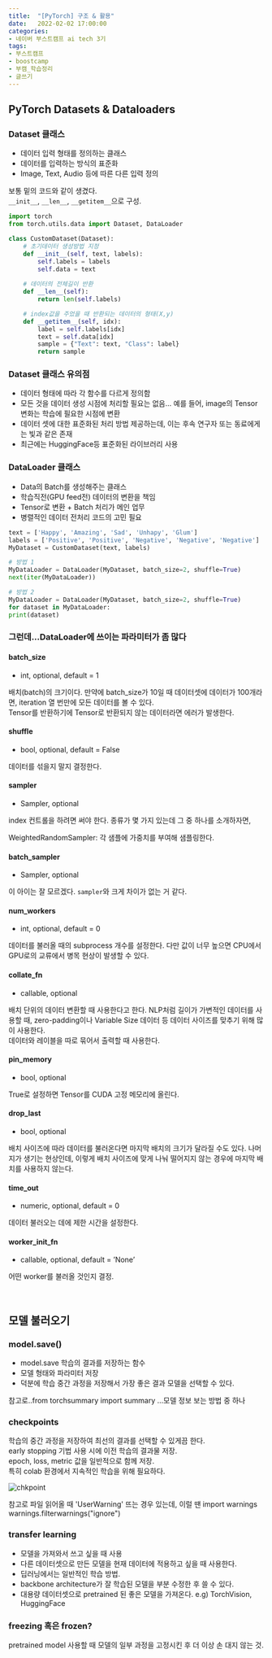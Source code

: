 ```yaml
---
title:  "[PyTorch] 구조 & 활용"
date:   2022-02-02 17:00:00
categories:
- 네이버 부스트캠프 ai tech 3기
tags:
- 부스트캠프
- boostcamp
- 부캠_학습정리
- 글쓰기
---
```


## PyTorch Datasets & Dataloaders  

### Dataset 클래스

- 데이터 입력 형태를 정의하는 클래스
- 데이터를 입력하는 방식의 표준화
- Image, Text, Audio 등에 따른 다른 입력 정의


보통 밑의 코드와 같이 생겼다.  
```__init__```, ```__len__```, ```__getitem__```으로 구성.  
```python
import torch
from torch.utils.data import Dataset, DataLoader

class CustomDataset(Dataset):
    # 초기데이터 생성방법 지정
    def __init__(self, text, labels):
        self.labels = labels
        self.data = text
	
    # 데이터의 전체길이 반환
    def __len__(self):
        return len(self.labels)

    # index값을 주었을 때 반환되는 데이터의 형태(X,y)
    def __getitem__(self, idx):
        label = self.labels[idx]
        text = self.data[idx]
        sample = {"Text": text, "Class": label}
        return sample
```

### Dataset 클래스 유의점

- 데이터 형태에 따라 각 함수를 다르게 정의함
- 모든 것을 데이터 생성 시점에 처리할 필요는 없음... 예를 들어, image의 Tensor 변화는 학습에 필요한 시점에 변환
- 데이터 셋에 대한 표준화된 처리 방법 제공하는데, 이는 후속 연구자 또는 동료에게는 빛과 같은 존재
- 최근에는 HuggingFace등 표준화된 라이브러리 사용


### DataLoader 클래스  

- Data의 Batch를 생성해주는 클래스
- 학습직전(GPU feed전) 데이터의 변환을 책임
- Tensor로 변환 + Batch 처리가 메인 업무
- 병렬적인 데이터 전처리 코드의 고민 필요

```python
text = ['Happy', 'Amazing', 'Sad', 'Unhapy', 'Glum']
labels = ['Positive', 'Positive', 'Negative', 'Negative', 'Negative']
MyDataset = CustomDataset(text, labels)

# 방법 1
MyDataLoader = DataLoader(MyDataset, batch_size=2, shuffle=True)
next(iter(MyDataLoader))

# 방법 2
MyDataLoader = DataLoader(MyDataset, batch_size=2, shuffle=True)
for dataset in MyDataLoader:
print(dataset)
```

### 그런데...DataLoader에 쓰이는 파라미터가 좀 많다

#### batch_size
- int, optional, default = 1

배치(batch)의 크기이다. 만약에 batch_size가 10일 때 데이터셋에 데이터가 100개라면, iteration 열 번만에 모든 데이터를 볼 수 있다.  
Tensor를 반환하기에 Tensor로 반환되지 않는 데이터라면 에러가 발생한다.

#### shuffle  
- bool, optional, default = False

데이터를 섞을지 말지 결정한다.   

#### sampler  
- Sampler, optional  

index 컨트롤을 하려면 써야 한다. 종류가 몇 가지 있는데 그 중 하나를 소개하자면,

WeightedRandomSampler: 각 샘플에 가중치를 부여해 샘플링한다.     

#### batch_sampler  
- Sampler, optional

이 아이는 잘 모르겠다. ```sampler```와 크게 차이가 없는 거 같다.    

#### num_workers  
- int, optional, default = 0

데이터를 불러올 때의 subprocess 개수를 설정한다. 
다만 값이 너무 높으면 CPU에서 GPU로의 교류에서 병목 현상이 발생할 수 있다.  

#### collate_fn  
- callable, optional

배치 단위의 데이터 변환할 때 사용한다고 한다. NLP처럼 길이가 가변적인 데이터를 사용할 때, zero-padding이나 Variable Size 데이터 등 데이터 사이즈를 맞추기 위해 많이 사용한다.  
데이터와 레이블을 따로 묶어서 출력할 때 사용한다.    

#### pin_memory  
- bool, optional

True로 설정하면 Tensor를 CUDA 고정 메모리에 올린다.    

#### drop_last  
- bool, optional

배치 사이즈에 따라 데이터를 불러온다면 마지막 배치의 크기가 달라질 수도 있다. 나머지가 생기는 현상인데, 이렇게 배치 사이즈에 맞게 나눠 떨어지지 않는 경우에 마지막 배치를 사용하지 않는다.     

#### time_out  
- numeric, optional, default = 0

데이터 불러오는 데에 제한 시간을 설정한다.    

#### worker_init_fn  
- callable, optional, default = ’None’

어떤 worker를 불러올 것인지 결정.


<br/>

## 모델 불러오기

### model.save()

- model.save 학습의 결과를 저장하는 함수
- 모델 형태와 파라미터 저장
- 덕분에 학습 중간 과정을 저장해서 가장 좋은 결과 모델을 선택할 수 있다.     

참고로..from torchsummary import summary ...모델 정보 보는 방법 중 하나       


### checkpoints  
학습의 중간 과정을 저장하여 최선의 결과를 선택할 수 있게끔 한다.  
early stopping 기법 사용 시에 이전 학습의 결과물 저장.  
epoch, loss, metric 값을 일반적으로 함께 저장.  
특히 colab 환경에서 지속적인 학습을 위해 필요하다.  

![chkpoint](https://imgur.com/IYAXQAR)



참고로 파일 읽어올 때 'UserWarning' 뜨는 경우 있는데, 이럴 땐
import warnings
warnings.filterwarnings("ignore")


### transfer learning

- 모델을 가져와서 쓰고 싶을 때 사용
- 다른 데이터셋으로 만든 모델을 현재 데이터에 적용하고 싶을 때 사용한다.
- 딥러닝에서는 일반적인 학습 방법.
- backbone architecture가 잘 학습된 모델을 부분 수정한 후 쓸 수 있다.
- 대용량 데이터셋으로 pretrained 된 좋은 모델을 가져온다. e.g) TorchVision, HuggingFace


### freezing 혹은 frozen?  

pretrained model 사용할 때 모델의 일부 과정을 고정시킨 후 더 이상 손 대지 않는 것.





